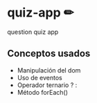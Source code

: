 # quiz-app ✏
question quiz app

## Conceptos usados

* Manipulación del dom
* Uso de eventos
* Operador ternario ? :
* Método forEach()
